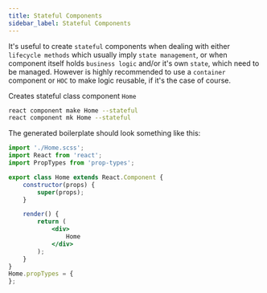 ```yaml
---
title: Stateful Components
sidebar_label: Stateful Components
---
```


It's useful to create `stateful` components when dealing with either `lifecycle methods` which usually imply `state management`, or when component itself holds `business logic` and/or it's own `state`, which need to be managed. However is highly recommended to use a `container` component or
`HOC` to make logic reusable, if it's the case of course.

Creates stateful class component `Home`

```bash
react component make Home --stateful
react component mk Home --stateful
```

The generated boilerplate should look something like this:

```jsx
import './Home.scss';
import React from 'react';
import PropTypes from 'prop-types';

export class Home extends React.Component {
    constructor(props) {
        super(props);
    }

    render() {
        return (
            <div>
                Home
            </div>
        );
    }
}
Home.propTypes = {
};
```

